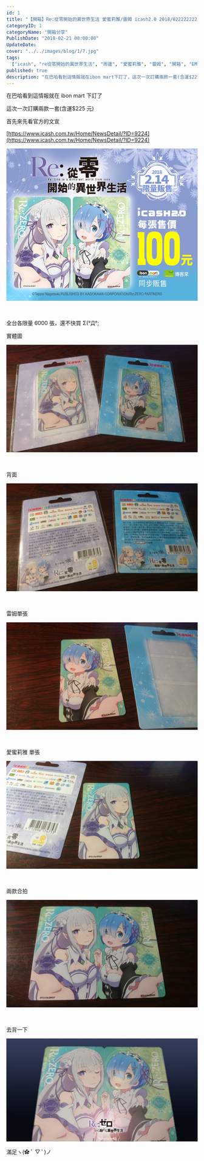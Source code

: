 ```yaml
---
id: 1
title: "【開箱】Re:從零開始的異世界生活 愛蜜莉雅/雷姆 icash2.0 2018/0222222222222222"
categoryID: 1
categoryName: "開箱分享"
PublishDate: "2018-02-21 00:00:00"
UpdateDate:
cover: "../../images/blog/1/7.jpg"
tags:
  ["icash", "re從零開始的異世界生活", "周邊", "愛蜜莉雅", "雷姆", "開箱", "EMT"]
published: true
description: "在巴哈看到這情報就在ibon mart下訂了，這次一次訂購兩款一套(含運$225元)，首先來先看官方的文宣"
---
```


在巴哈看到這情報就在 ibon mart 下訂了

這次一次訂購兩款一套(含運$225 元)

首先來先看官方的文宣

[https://www.icash.com.tw/Home/NewsDetail/?ID=9224](https://www.icash.com.tw/Home/NewsDetail/?ID=9224)

![官方](../../images/blog/1/1.jpg)

<br/>

全台各限量 6000 張，還不快買 Σ(°Д°;

實體圖

![實體圖](../../images/blog/1/2.jpg)

<br/>

背面

![背面](../../images/blog/1/3.jpg)

<br/>

雷姆單張

![雷姆](../../images/blog/1/4.jpg)

<br/>

愛蜜莉雅 單張

![愛蜜莉雅](../../images/blog/1/5.jpg)

<br/>

兩款合拍

![合拍](../../images/blog/1/6.jpg)

<br/>

去背一下

![去背](../../images/blog/1/7.jpg)

滿足ヽ(✿ ﾟ ▽ ﾟ)ノ
